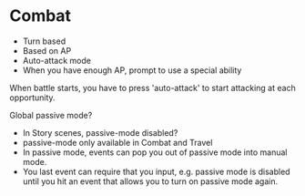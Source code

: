 
# Combat

- Turn based
- Based on AP
- Auto-attack mode
- When you have enough AP, prompt to use a special ability

When battle starts, you have to press 'auto-attack' to start attacking at each opportunity.

Global passive mode?

  - In Story scenes, passive-mode disabled?
  - passive-mode only available in Combat and Travel
  - In passive mode, events can pop you out of passive mode into manual mode.
  - You last event can require that you input, e.g. passive mode is disabled until you hit an event that allows you to turn on passive mode again.